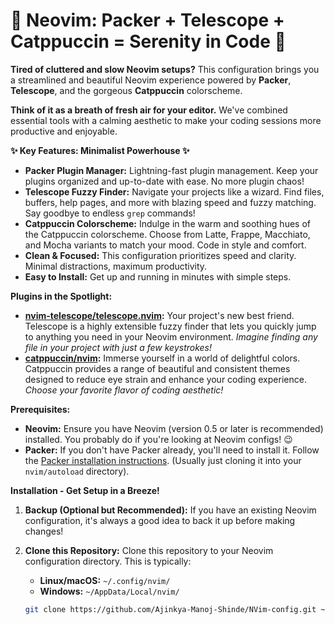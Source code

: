 # 🌙 Neovim: Packer + Telescope + Catppuccin = Serenity in Code 🌙

**Tired of cluttered and slow Neovim setups?**  This configuration brings you a streamlined and beautiful Neovim experience powered by **Packer**, **Telescope**, and the gorgeous **Catppuccin** colorscheme.

**Think of it as a breath of fresh air for your editor.**  We've combined essential tools with a calming aesthetic to make your coding sessions more productive and enjoyable.

**✨ Key Features: Minimalist Powerhouse ✨**

* **Packer Plugin Manager:**  Lightning-fast plugin management.  Keep your plugins organized and up-to-date with ease. No more plugin chaos!
* **Telescope Fuzzy Finder:**  Navigate your projects like a wizard. Find files, buffers, help pages, and more with blazing speed and fuzzy matching. Say goodbye to endless `grep` commands!
* **Catppuccin Colorscheme:**  Indulge in the warm and soothing hues of the Catppuccin colorscheme.  Choose from Latte, Frappe, Macchiato, and Mocha variants to match your mood. Code in style and comfort.
* **Clean & Focused:**  This configuration prioritizes speed and clarity.  Minimal distractions, maximum productivity.
* **Easy to Install:**  Get up and running in minutes with simple steps.

**Plugins in the Spotlight:**

* **[nvim-telescope/telescope.nvim](https://github.com/nvim-telescope/telescope.nvim):**  Your project's new best friend. Telescope is a highly extensible fuzzy finder that lets you quickly jump to anything you need in your Neovim environment.  *Imagine finding any file in your project with just a few keystrokes!*
* **[catppuccin/nvim](https://github.com/catppuccin/nvim):**  Immerse yourself in a world of delightful colors. Catppuccin provides a range of beautiful and consistent themes designed to reduce eye strain and enhance your coding experience. *Choose your favorite flavor of coding aesthetic!*

**Prerequisites:**

* **Neovim:**  Ensure you have Neovim (version 0.5 or later is recommended) installed. You probably do if you're looking at Neovim configs! 😉
* **Packer:**  If you don't have Packer already, you'll need to install it.  Follow the [Packer installation instructions](https://github.com/wbthomason/packer.nvim#bootstrapping).  (Usually just cloning it into your `nvim/autoload` directory).

**Installation - Get Setup in a Breeze!**

1. **Backup (Optional but Recommended):**  If you have an existing Neovim configuration, it's always a good idea to back it up before making changes!

2. **Clone this Repository:**  Clone this repository to your Neovim configuration directory.  This is typically:
   * **Linux/macOS:** `~/.config/nvim/`
   * **Windows:** `~/AppData/Local/nvim/`

   ```bash
   git clone https://github.com/Ajinkya-Manoj-Shinde/NVim-config.git ~/.config/nvim 
